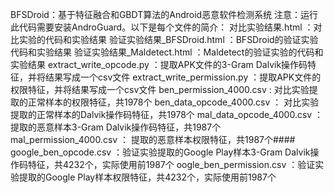 BFSDroid：基于特征融合和GBDT算法的Android恶意软件检测系统
注意：运行此代码需要安装AndroGuard。以下是每个文件的简介：
对比实验结果.html ：对比实验的代码和实验结果
验证实验结果_BFSDroid.html ：BFSDroid的验证实验代码和实验结果
验证实验结果_Maldetect.html ：Maldetect的验证实验的代码和实验结果
extract_write_opcode.py ：提取APK文件的3-Gram Dalvik操作码特征，并将结果写成一个csv文件
extract_write_permission.py ：提取APK文件的权限特征，并将结果写成一个csv文件
ben_permission_4000.csv : 对比实验提取的正常样本的权限特征，共1978个
ben_data_opcode_4000.csv ： 对比实验提取的正常样本的Dalvik操作码特征，共1978个
mal_data_opcode_4000.csv ： 提取的恶意样本3-Gram Dalvik操作码特征，共1987个
mal_permission_4000.csv ： 提取的恶意样本权限特征，共1987个####
google_ben_opcode.csv ：验证实验提取的Google Play样本3-Gram Dalvik操作码特征，共4232个，实际使用前1987个
oogle_ben_permission.csv ：验证实验提取的Google Play样本权限特征，共4232个，实际使用前1987个